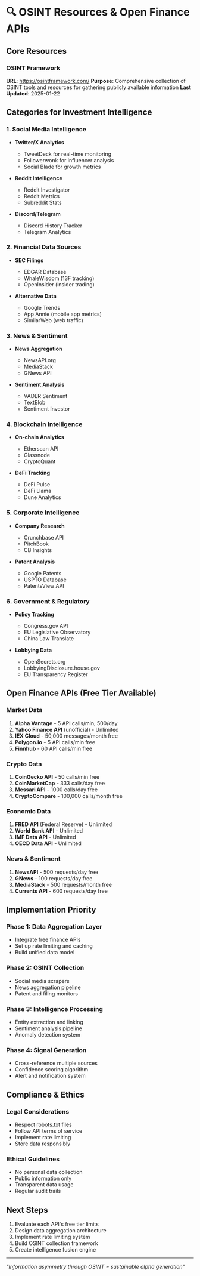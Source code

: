 # 🔍 OSINT Resources & Open Finance APIs

## Core Resources

### OSINT Framework
**URL**: https://osintframework.com/
**Purpose**: Comprehensive collection of OSINT tools and resources for gathering publicly available information
**Last Updated**: 2025-01-22

## Categories for Investment Intelligence

### 1. Social Media Intelligence
- **Twitter/X Analytics**
  - TweetDeck for real-time monitoring
  - Followerwonk for influencer analysis
  - Social Blade for growth metrics
  
- **Reddit Intelligence**
  - Reddit Investigator
  - Reddit Metrics
  - Subreddit Stats
  
- **Discord/Telegram**
  - Discord History Tracker
  - Telegram Analytics

### 2. Financial Data Sources
- **SEC Filings**
  - EDGAR Database
  - WhaleWisdom (13F tracking)
  - OpenInsider (insider trading)
  
- **Alternative Data**
  - Google Trends
  - App Annie (mobile app metrics)
  - SimilarWeb (web traffic)

### 3. News & Sentiment
- **News Aggregation**
  - NewsAPI.org
  - MediaStack
  - GNews API
  
- **Sentiment Analysis**
  - VADER Sentiment
  - TextBlob
  - Sentiment Investor

### 4. Blockchain Intelligence
- **On-chain Analytics**
  - Etherscan API
  - Glassnode
  - CryptoQuant
  
- **DeFi Tracking**
  - DeFi Pulse
  - DeFi Llama
  - Dune Analytics

### 5. Corporate Intelligence
- **Company Research**
  - Crunchbase API
  - PitchBook
  - CB Insights
  
- **Patent Analysis**
  - Google Patents
  - USPTO Database
  - PatentsView API

### 6. Government & Regulatory
- **Policy Tracking**
  - Congress.gov API
  - EU Legislative Observatory
  - China Law Translate
  
- **Lobbying Data**
  - OpenSecrets.org
  - LobbyingDisclosure.house.gov
  - EU Transparency Register

## Open Finance APIs (Free Tier Available)

### Market Data
1. **Alpha Vantage** - 5 API calls/min, 500/day
2. **Yahoo Finance API** (unofficial) - Unlimited
3. **IEX Cloud** - 50,000 messages/month free
4. **Polygon.io** - 5 API calls/min free
5. **Finnhub** - 60 API calls/min free

### Crypto Data
1. **CoinGecko API** - 50 calls/min free
2. **CoinMarketCap** - 333 calls/day free
3. **Messari API** - 1000 calls/day free
4. **CryptoCompare** - 100,000 calls/month free

### Economic Data
1. **FRED API** (Federal Reserve) - Unlimited
2. **World Bank API** - Unlimited
3. **IMF Data API** - Unlimited
4. **OECD Data API** - Unlimited

### News & Sentiment
1. **NewsAPI** - 500 requests/day free
2. **GNews** - 100 requests/day free
3. **MediaStack** - 500 requests/month free
4. **Currents API** - 600 requests/day free

## Implementation Priority

### Phase 1: Data Aggregation Layer
- Integrate free finance APIs
- Set up rate limiting and caching
- Build unified data model

### Phase 2: OSINT Collection
- Social media scrapers
- News aggregation pipeline
- Patent and filing monitors

### Phase 3: Intelligence Processing
- Entity extraction and linking
- Sentiment analysis pipeline
- Anomaly detection system

### Phase 4: Signal Generation
- Cross-reference multiple sources
- Confidence scoring algorithm
- Alert and notification system

## Compliance & Ethics

### Legal Considerations
- Respect robots.txt files
- Follow API terms of service
- Implement rate limiting
- Store data responsibly

### Ethical Guidelines
- No personal data collection
- Public information only
- Transparent data usage
- Regular audit trails

## Next Steps
1. Evaluate each API's free tier limits
2. Design data aggregation architecture
3. Implement rate limiting system
4. Build OSINT collection framework
5. Create intelligence fusion engine

---

*"Information asymmetry through OSINT = sustainable alpha generation"*